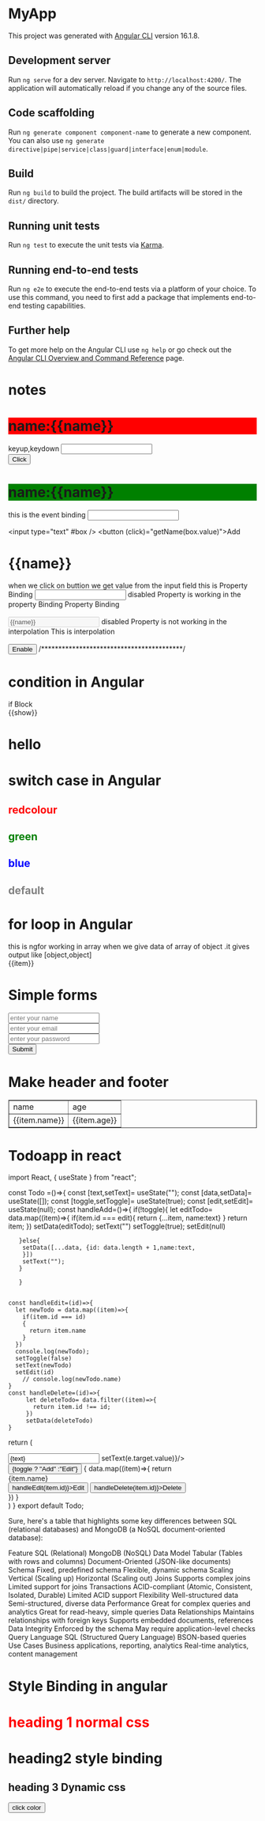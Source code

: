 # MyApp

This project was generated with [Angular CLI](https://github.com/angular/angular-cli) version 16.1.8.

## Development server

Run `ng serve` for a dev server. Navigate to `http://localhost:4200/`. The application will automatically reload if you change any of the source files.

## Code scaffolding

Run `ng generate component component-name` to generate a new component. You can also use `ng generate directive|pipe|service|class|guard|interface|enum|module`.

## Build

Run `ng build` to build the project. The build artifacts will be stored in the `dist/` directory.

## Running unit tests

Run `ng test` to execute the unit tests via [Karma](https://karma-runner.github.io).

## Running end-to-end tests

Run `ng e2e` to execute the end-to-end tests via a platform of your choice. To use this command, you need to first add a package that implements end-to-end testing capabilities.

## Further help

To get more help on the Angular CLI use `ng help` or go check out the [Angular CLI Overview and Command Reference](https://angular.io/cli) page.

# notes
   <h1 (mouseover)="getName('over-hello')" style="background-color: red;">name:{{name}}</h1>
  keyup,keydown
  <input type="text" #box (blur)="getName(box.value)"/>
  <br>
  <button (click)="getName('e')">Click</button>
  <h1 (mouseleave)="getName('leave-hello')" style="background-color: green;">name:{{name}}</h1>
 this is the event binding
   <input type="text" (keyup)="getName($event)"/>
  
   <input type="text" #box />
 <button (click)="getName(box.value)">Add</button>
 <h1>{{name}}</h1> when we click on buttion we get value from the input field
this is Property Binding 
 <input type="text" [disabled]="disable" [value]="name">
 disabled Property is working in the property Binding
  Property Binding 
 <br> <br>
 <input type="text"  disabled={{disable}} value={{name}}>
 disabled Property is not working in the interpolation
 This is interpolation
 <br><br>
 <button (click)="enablebox()">Enable</button>
 /*****************************************/
  <h1>condition in Angular</h1>
 <div *ngIf="show else elseBlock">
  if Block
 </div>
 <ng-template [ngIf]="show==true">
   {{show}}
 </ng-template>
 <ng-template #elseBlock>
        <h1>hello</h1>
 </ng-template>
  <h1>switch case in Angular</h1>
  <div [ngSwitch]="color">
       <h2 style="color: red;" *ngSwitchCase="'red'">
        redcolour
       </h2>
       <h2 style="color: green;" *ngSwitchCase="'green'">
        green
       </h2>
       <h2 style="color: blue;" *ngSwitchCase="'blue'">
        blue
       </h2>
       <h2 style="color: grey;" *ngSwitchDefault>
         default
       </h2>
  </div>
 <h1>for loop in Angular</h1>
  this is ngfor working in array when we give data of array of object .it gives output like [object,object]
  <div *ngFor="let item of data">
     {{item}}
  </div>
  <table border="1">
    <tr>
      <td>name</td>
      <td>age</td>
    </tr>
    <tr *ngFor="let item of data">
      <td>{{item.name}}</td>
      <td>{{item.age}}</td>
    </tr>
<h1>Simple forms</h1>
 <form #simpleForm="ngForm" (ngSubmit)="submit(simpleForm.value)">
  <input type="text" ngModel name="name"
  placeholder="enter your name">
  <br>
  <input type="email" ngModel name="email"
  placeholder="enter your email">
  <br>
  <input type="password" ngModel name="password"
  placeholder="enter your password">
   <div>
    <button>Submit</button>
  </div>
 </form>
 <!-- ................ -->
 <h1>Make header and footer</h1>
 <app-header></app-header>
  <app-footer></app-footer>
  </table>

  # Todoapp in react 
  import React, {  useState } from "react";

const Todo =()=>{
    const [text,setText]= useState("");
    const [data,setData]= useState([]);
    const [toggle,setToggle]= useState(true);
    const [edit,setEdit]= useState(null);
     const handleAdd=()=>{
       if(!toggle){
          let editTodo= data.map((item)=>{
              if(item.id === edit){
                return {...item, name:text}
              }
              return item;
          })
          setData(editTodo);
          setText("")
          setToggle(true);
          setEdit(null)
          
       }else{
        setData([...data, {id: data.length + 1,name:text,
        }])
        setText("");  
       }
        
       }


    const handleEdit=(id)=>{
      let newTodo = data.map((item)=>{
        if(item.id === id)
        {
          return item.name
        }
      })
      console.log(newTodo);
      setToggle(false)
      setText(newTodo)
      setEdit(id)
        // console.log(newTodo.name)
    }
    const handleDelete=(id)=>{
         let deleteTodo= data.filter((item)=>{
           return item.id !== id;
         })
         setData(deleteTodo)
    }
  return (
   <div>
      <input type="text"
      value={text}
      placeholder="enter your text"
      onChange={(e)=> setText(e.target.value)}/>
      <button onClick={handleAdd}>{toggle ? "Add" :"Edit"}</button>
      {
        data.map((item)=>{
          return <div key={item.id}>
             <div>{item.name} </div>
             <button onClick={()=> handleEdit(item.id)}>Edit</button>
            <button onClick={()=> handleDelete(item.id)}>Delete</button>
            </div>
        })
      }
   </div>
  )
}
export default Todo;

Sure, here's a table that highlights some key differences between SQL (relational databases) and MongoDB (a NoSQL document-oriented database):

Feature	SQL (Relational)	MongoDB (NoSQL)
Data Model	Tabular (Tables with rows and columns)	Document-Oriented (JSON-like documents)
Schema	Fixed, predefined schema	Flexible, dynamic schema
Scaling	Vertical (Scaling up)	Horizontal (Scaling out)
Joins	Supports complex joins	Limited support for joins
Transactions	ACID-compliant (Atomic, Consistent, Isolated, Durable)	Limited ACID support
Flexibility	Well-structured data	Semi-structured, diverse data
Performance	Great for complex queries and analytics	Great for read-heavy, simple queries
Data Relationships	Maintains relationships with foreign keys	Supports embedded documents, references
Data Integrity	Enforced by the schema	May require application-level checks
Query Language	SQL (Structured Query Language)	BSON-based queries
Use Cases	Business applications, reporting, analytics	Real-time analytics, content management
  <!-- **************************************************  -->
  <h1>Style Binding in angular</h1>
  <h1 style="color: red;">heading 1 normal css</h1>
  <h1 [style.color]="'red'">heading2 style binding </h1>
  <h2 [style.color]="!flag ? 'red':color">heading 3 Dynamic css</h2> 
  <button (click)="updateColor()">click color</button>
  </table>
